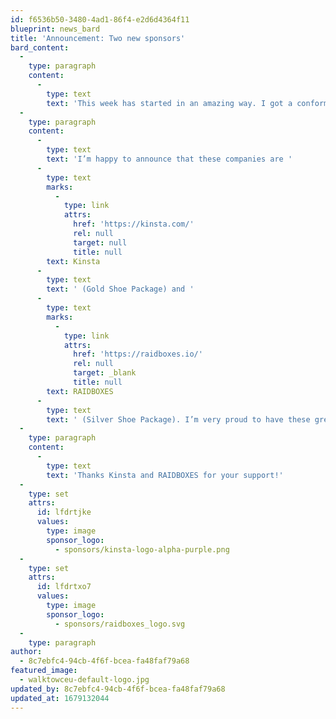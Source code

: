 ```yaml
---
id: f6536b50-3480-4ad1-86f4-e2d6d4364f11
blueprint: news_bard
title: 'Announcement: Two new sponsors'
bard_content:
  -
    type: paragraph
    content:
      -
        type: text
        text: 'This week has started in an amazing way. I got a conformation of two companies that are willing to sponsor me for my adventure and fundraiser Walk To WordCamp Europe in Berlin.'
  -
    type: paragraph
    content:
      -
        type: text
        text: 'I’m happy to announce that these companies are '
      -
        type: text
        marks:
          -
            type: link
            attrs:
              href: 'https://kinsta.com/'
              rel: null
              target: null
              title: null
        text: Kinsta
      -
        type: text
        text: ' (Gold Shoe Package) and '
      -
        type: text
        marks:
          -
            type: link
            attrs:
              href: 'https://raidboxes.io/'
              rel: null
              target: _blank
              title: null
        text: RAIDBOXES
      -
        type: text
        text: ' (Silver Shoe Package). I’m very proud to have these great companies as sponsors.'
  -
    type: paragraph
    content:
      -
        type: text
        text: 'Thanks Kinsta and RAIDBOXES for your support!'
  -
    type: set
    attrs:
      id: lfdrtjke
      values:
        type: image
        sponsor_logo:
          - sponsors/kinsta-logo-alpha-purple.png
  -
    type: set
    attrs:
      id: lfdrtxo7
      values:
        type: image
        sponsor_logo:
          - sponsors/raidboxes_logo.svg
  -
    type: paragraph
author:
  - 8c7ebfc4-94cb-4f6f-bcea-fa48faf79a68
featured_image:
  - walktowceu-default-logo.jpg
updated_by: 8c7ebfc4-94cb-4f6f-bcea-fa48faf79a68
updated_at: 1679132044
---
```

